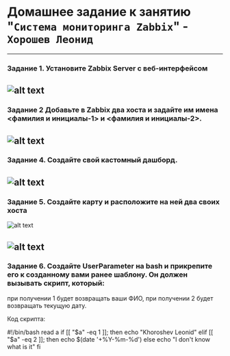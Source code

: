 # Домашнее задание к занятию "`Система мониторинга Zabbix`" - `Хорошев Леонид`

---

### Задание 1. Установите Zabbix Server с веб-интерфейсом

![alt text](https://github.com/LeonidKhoroshev/hw-08-03/blob/main/zabbix1.png)
---

### Задание 2 Добавьте в Zabbix два хоста и задайте им имена <фамилия и инициалы-1> и <фамилия и инициалы-2>.

![alt text](https://github.com/LeonidKhoroshev/hw-08-03/blob/main/zabbix2.png)
---


### Задание 4. Создайте свой кастомный дашборд.

![alt text](https://github.com/LeonidKhoroshev/hw-08-03/blob/main/zabbix3.png)
---


### Задание 5. Создайте карту и расположите на ней два своих хоста

![alt text](https://github.com/LeonidKhoroshev/hw-08-03/blob/main/zabbix4.1.png)

![alt text](https://github.com/LeonidKhoroshev/hw-08-03/blob/main/zabbix4.2.png)
---


### Задание 6. Создайте UserParameter на bash и прикрепите его к созданному вами ранее шаблону. Он должен вызывать скрипт, который:

при получении 1 будет возвращать ваши ФИО,
при получении 2 будет возвращать текущую дату.

Код скрипта:

#!/bin/bash
read a
if [[ "$a" -eq 1 ]]; then
   echo "Khoroshev Leonid"
elif [[ "$a" -eq 2 ]]; then
   echo $(date '+%Y-%m-%d')
else
    echo "I don't know what is it"
fi
